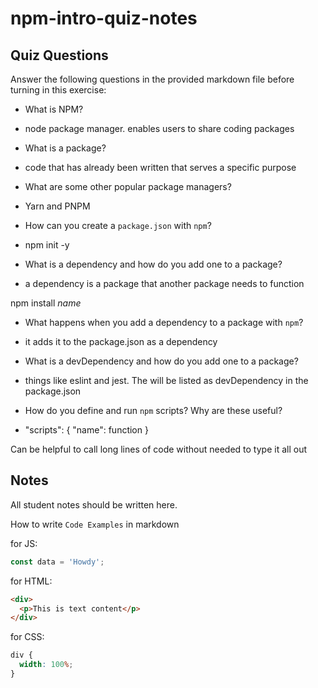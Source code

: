 # npm-intro-quiz-notes

## Quiz Questions

Answer the following questions in the provided markdown file before turning in this exercise:

- What is NPM?

- node package manager. enables users to share coding packages

- What is a package?

- code that has already been written that serves a specific purpose

- What are some other popular package managers?

- Yarn and PNPM

- How can you create a `package.json` with `npm`?

- npm init -y

- What is a dependency and how do you add one to a package?

- a dependency is a package that another package needs to function

npm install _name_

- What happens when you add a dependency to a package with `npm`?

- it adds it to the package.json as a dependency

- What is a devDependency and how do you add one to a package?

- things like eslint and jest. The will be listed as devDependency in the package.json

- How do you define and run `npm` scripts? Why are these useful?

- "scripts": {
  "name": function
  }

Can be helpful to call long lines of code without needed to type it all out

## Notes

All student notes should be written here.

How to write `Code Examples` in markdown

for JS:

```javascript
const data = 'Howdy';
```

for HTML:

```html
<div>
  <p>This is text content</p>
</div>
```

for CSS:

```css
div {
  width: 100%;
}
```
